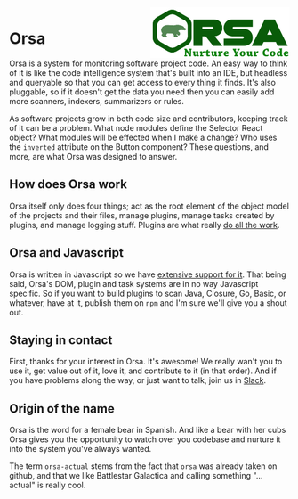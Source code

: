 <img src="/assets/logo.png" align="right" style="margin-left: 20; margin-bottom: 20; max-width: 250px;" />

# Orsa

Orsa is a system for monitoring software project code. An easy way to think of it is like the code intelligence system that's built into an IDE, but headless and queryable so that you can get access to every thing it finds. It's also pluggable, so if it doesn't get the data you need then you can easily add more scanners, indexers, summarizers or rules.

As software projects grow in both code size and contributors, keeping track of it can be a problem. What node modules define the Selector React object? What modules will be effected when I make a change? Who uses the `inverted` attribute on the Button component? These questions, and more, are what Orsa was designed to answer.

## How does Orsa work

Orsa itself only does four things; act as the root element of the object model of the projects and their files, manage plugins, manage tasks created by plugins, and manage logging stuff. Plugins are what really [do all the work](https://github.com/orsa-actual/orsa/blob/master/docs/plugins.md).

## Orsa and Javascript

Orsa is written in Javascript so we have [extensive support for it](https://github.com/orsa-actual/orsa/blob/master/docs/javascript.md). That being said, Orsa's DOM, plugin and task systems are in no way Javascript specific. So if you want to build plugins to scan Java, Closure, Go, Basic, or whatever, have at it, publish them on `npm` and I'm sure we'll give you a shout out.

## Staying in contact

First, thanks for your interest in Orsa. It's awesome! We really wan't you to use it, get value out of it, love it, and contribute to it (in that order). And if you have problems along the way, or just want to talk, join us in [Slack](https://orsa-actual.slack.com).

## Origin of the name

Orsa is the word for a female bear in Spanish. And like a bear with her cubs Orsa gives you the opportunity to watch over you codebase and nurture it into the system you've always wanted.

The term `orsa-actual` stems from the fact that `orsa` was already taken on github, and that we like Battlestar Galactica and calling something "... actual" is really cool.
